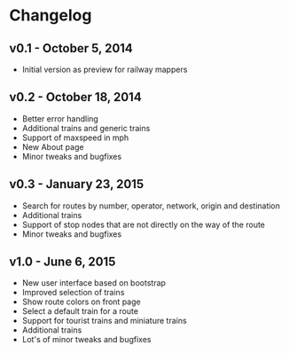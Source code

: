 # Changelog

## v0.1 - October 5, 2014

* Initial version as preview for railway mappers

## v0.2 - October 18, 2014

* Better error handling
* Additional trains and generic trains
* Support of maxspeed in mph
* New About page
* Minor tweaks and bugfixes

## v0.3 - January 23, 2015

* Search for routes by number, operator, network, origin and destination
* Additional trains
* Support of stop nodes that are not directly on the way of the route
* Minor tweaks and bugfixes

## v1.0 - June 6, 2015

* New user interface based on bootstrap
* Improved selection of trains
* Show route colors on front page
* Select a default train for a route
* Support for tourist trains and miniature trains
* Additional trains
* Lot's of minor tweaks and bugfixes